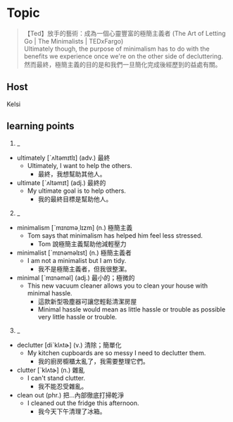 # Topic

> 【Ted】放手的藝術：成為一個心靈豐富的極簡主義者 (The Art of Letting Go | The Minimalists | TEDxFargo)<br>
> Ultimately though, the purpose of minimalism has to do with the benefits we experience once we're on the other side of decluttering.<br>
> 然而最終，極簡主義的目的是和我們一旦簡化完成後經歷到的益處有關。<br>

## Host
Kelsi

## learning points
1. _
  * ultimately  [ˋʌltəmɪtlɪ]  (adv.)  最終
    - Ultimately, I want to help the others.
      + 最終，我想幫助其他人。
  * ultimate  [ˋʌltəmɪt]  (adj.)  最終的
    - My ultimate goal is to help others.
      + 我的最終目標是幫助他人。

2. _
  * minimalism  [ˋmɪnɪmə͵lɪzm]  (n.)  極簡主義
    - Tom says that minimalism has helped him feel less stressed.
      + Tom 說極簡主義幫助他減輕壓力
  * minimalist  [ˋmɪnəməlɪst]  (n.)  極簡主義者
    - I am not a minimalist but I am tidy.
      + 我不是極簡主義者，但我很整潔。
  * minimal  [ˋmɪnəməl]  (adj.)  最小的；極微的
    - This new vacuum cleaner allows you to clean your house with minimal hassle.
      + 這款新型吸塵器可讓您輕鬆清潔房屋
      + Minimal hassle would mean as little hassle or trouble as possible very little hassle or trouble.

3. _
  * declutter  [diˋklʌtɚ]  (v.)  清除；簡單化
    - My kitchen cupboards are so messy I need to declutter them.
      + 我的廚房櫥櫃太亂了，我需要整理它們。
  * clutter  [ˋklʌtɚ]  (n.)  雜亂
    - I can't stand clutter.
      + 我不能忍受雜亂。
  * clean out  (phr.)  把…內部徹底打掃乾淨
    - I cleaned out the fridge this afternoon.
      + 我今天下午清理了冰箱。





